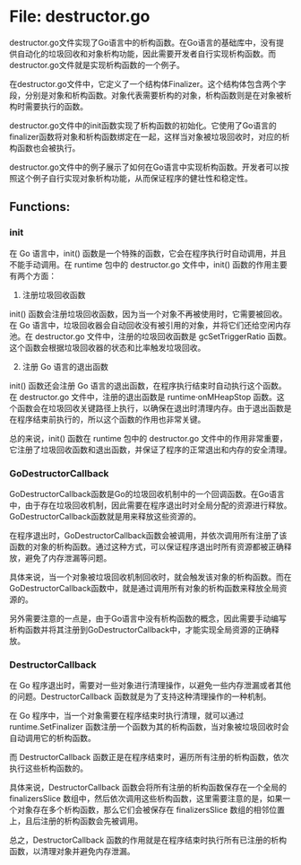 # File: destructor.go

destructor.go文件实现了Go语言中的析构函数。在Go语言的基础库中，没有提供自动化的垃圾回收和对象析构功能，因此需要开发者自行实现析构函数。而destructor.go文件就是实现析构函数的一个例子。

在destructor.go文件中，它定义了一个结构体Finalizer。这个结构体包含两个字段，分别是对象和析构函数。对象代表需要析构的对象，析构函数则是在对象被析构时需要执行的函数。

destructor.go文件中的init函数实现了析构函数的初始化。它使用了Go语言的finalizer函数将对象和析构函数绑定在一起，这样当对象被垃圾回收时，对应的析构函数也会被执行。

destructor.go文件中的例子展示了如何在Go语言中实现析构函数。开发者可以按照这个例子自行实现对象析构功能，从而保证程序的健壮性和稳定性。

## Functions:

### init

在 Go 语言中，init() 函数是一个特殊的函数，它会在程序执行时自动调用，并且不能手动调用。在 runtime 包中的 destructor.go 文件中，init() 函数的作用主要有两个方面：

1. 注册垃圾回收函数

init() 函数会注册垃圾回收函数，因为当一个对象不再被使用时，它需要被回收。在 Go 语言中，垃圾回收器会自动回收没有被引用的对象，并将它们还给空闲内存池。在 destructor.go 文件中，注册的垃圾回收函数是 gcSetTriggerRatio 函数。这个函数会根据垃圾回收器的状态和比率触发垃圾回收。

2. 注册 Go 语言的退出函数

init() 函数还会注册 Go 语言的退出函数，在程序执行结束时自动执行这个函数。在 destructor.go 文件中，注册的退出函数是 runtime·onMHeapStop 函数。这个函数会在垃圾回收关键路径上执行，以确保在退出时清理内存。由于退出函数是在程序结束前执行的，所以这个函数的作用也非常关键。

总的来说，init() 函数在 runtime 包中的 destructor.go 文件中的作用非常重要，它注册了垃圾回收函数和退出函数，并保证了程序的正常退出和内存的安全清理。



### GoDestructorCallback

GoDestructorCallback函数是Go的垃圾回收机制中的一个回调函数。在Go语言中，由于存在垃圾回收机制，因此需要在程序退出时对全局分配的资源进行释放。GoDestructorCallback函数就是用来释放这些资源的。

在程序退出时，GoDestructorCallback函数会被调用，并依次调用所有注册了该函数的对象的析构函数。通过这种方式，可以保证程序退出时所有资源都被正确释放，避免了内存泄漏等问题。

具体来说，当一个对象被垃圾回收机制回收时，就会触发该对象的析构函数。而在GoDestructorCallback函数中，就是通过调用所有对象的析构函数来释放全局资源的。

另外需要注意的一点是，由于Go语言中没有析构函数的概念，因此需要手动编写析构函数并将其注册到GoDestructorCallback中，才能实现全局资源的正确释放。



### DestructorCallback

在 Go 程序退出时，需要对一些对象进行清理操作，以避免一些内存泄漏或者其他的问题。DestructorCallback 函数就是为了支持这种清理操作的一种机制。

在 Go 程序中，当一个对象需要在程序结束时执行清理，就可以通过 runtime.SetFinalizer 函数注册一个函数为其的析构函数，当对象被垃圾回收时会自动调用它的析构函数。

而 DestructorCallback 函数正是在程序结束时，遍历所有注册的析构函数，依次执行这些析构函数的。

具体来说，DestructorCallback 函数会将所有注册的析构函数保存在一个全局的 finalizersSlice 数组中，然后依次调用这些析构函数，这里需要注意的是，如果一个对象存在多个析构函数，那么它们会被保存在 finalizersSlice 数组的相邻位置上，且后注册的析构函数会先被调用。

总之，DestructorCallback 函数的作用就是在程序结束时执行所有已注册的析构函数，以清理对象并避免内存泄漏。



